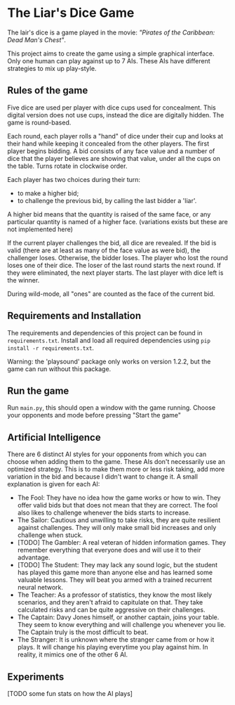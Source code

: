 # The Liar's Dice Game

The lair's dice is a game played in the movie: *"Pirates of the Caribbean: Dead Man's Chest"*.

This project aims to create the game using a simple graphical interface. Only one human can play against up to 7 AIs.
These AIs have different strategies to mix up play-style.

## Rules of the game

Five dice are used per player with dice cups used for concealment.
This digital version does not use cups, instead the dice are digitally hidden.
The game is round-based.

Each round, each player rolls a "hand" of dice under their cup and looks at their hand while keeping it concealed from the other players.
The first player begins bidding. A bid consists of any face value and a number of dice that the player believes are showing that value, under all the cups on the table.
Turns rotate in clockwise order.

Each player has two choices during their turn:
* to make a higher bid;
* to challenge the previous bid, by calling the last bidder a 'liar'.

A higher bid means that the quantity is raised of the same face, or any particular quantity is named of a higher face.
(variations exists but these are not implemented here)

If the current player challenges the bid, all dice are revealed.
If the bid is valid (there are at least as many of the face value as were bid), the challenger loses.
Otherwise, the bidder loses. The player who lost the round loses one of their dice.
The loser of the last round starts the next round. If they were eliminated, the next player starts.
The last player with dice left is the winner.

During wild-mode, all "ones" are counted as the face of the current bid.


## Requirements and Installation

The requirements and dependencies of this project can be found in ```requirements.txt```.
Install and load all required dependencies using ```pip install -r requirements.txt```.

Warning: the 'playsound' package only works on version 1.2.2, but the game can run without this package.


## Run the game

Run ```main.py```, this should open a window with the game running.
Choose your opponents and mode before pressing "Start the game"

## Artificial Intelligence

There are 6 distinct AI styles for your opponents from which you can choose when adding them to the game.
These AIs don't necessarily use an optimized strategy. This is to make them more or less risk taking, add more variation in the bid and because I didn't want to change it.
A small explanation is given for each AI:

* The Fool: They have no idea how the game works or how to win. They offer valid bids but that does not mean that they are correct. The fool also likes to challenge whenever the bids starts to increase.
* The Sailor: Cautious and unwilling to take risks, they are quite resilient against challenges. They will only make small bid increases and only challenge when stuck.
* [TODO] The Gambler: A real veteran of hidden information games. They remember everything that everyone does and will use it to their advantage.
* [TODO] The Student: They may lack any sound logic, but the student has played this game more than anyone else and has learned some valuable lessons. They will beat you armed with a trained recurrent neural network.
* The Teacher: As a professor of statistics, they know the most likely scenarios, and they aren't afraid to capitulate on that. They take calculated risks and can be quite aggressive on their challenges.
* The Captain: Davy Jones himself, or another captain, joins your table. They seem to know everything and will challenge you whenever you lie. The Captain truly is the most difficult to beat.
* The Stranger: It is unknown where the stranger came from or how it plays. It will change his playing everytime you play against him. In reality, it mimics one of the other 6 AI.

## Experiments

[TODO some fun stats on how the AI plays]
